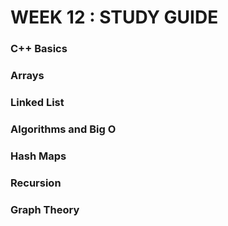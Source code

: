 # WEEK 12 : STUDY GUIDE

### C++ Basics

### Arrays 

### Linked List

### Algorithms and Big O

### Hash Maps

### Recursion  

### Graph Theory
